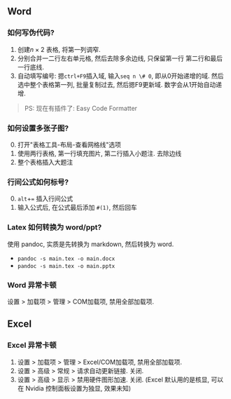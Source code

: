 ## Word

### 如何写伪代码?

1. 创建$n\times 2$ 表格, 将第一列调窄. 
2. 分别合并一二行左右单元格, 然后去除多余边线, 只保留第一行 第二行和最后一行底线.
3. 自动填写编号: 摁`ctrl+F9`插入域, 输入`seq n \# 0`, 即从0开始递增的域. 然后选中整个表格第一列, 批量复制过去, 然后摁F9更新域. 数字会从1开始自动递增.

> PS: 现在有插件了: Easy Code Formatter

### 如何设置多张子图?

0. 打开"表格工具-布局-查看网格线"选项
1. 使用两行表格, 第一行填充图片, 第二行插入小题注. 去除边线
2. 整个表格插入大题注

### 行间公式如何标号?

0. `alt`+`=` 插入行间公式
1. 输入公式后, 在公式最后添加 `#(1)`, 然后回车

### Latex 如何转换为 word/ppt?

使用 pandoc, 实质是先转换为 markdown, 然后转换为 word.
- `pandoc -s main.tex -o main.docx`
- `pandoc -s main.tex -o main.pptx`

### Word 异常卡顿

设置 > 加载项 > 管理 > COM加载项, 禁用全部加载项.

## Excel

### Excel 异常卡顿

1. 设置 > 加载项 > 管理 > Excel/COM加载项, 禁用全部加载项.
2. 设置 > 高级 > 常规 > 请求自动更新链接. 关闭.
3. 设置 > 高级 > 显示 > 禁用硬件图形加速. 关闭. (Excel 默认用的是核显, 可以在 Nvidia 控制面板设置为独显, 效果未知)